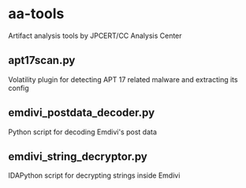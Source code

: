 # aa-tools
Artifact analysis tools by JPCERT/CC Analysis Center

## apt17scan.py
  Volatility plugin for detecting APT 17 related malware and extracting its config

## emdivi_postdata_decoder.py
  Python script for decoding Emdivi's post data

## emdivi_string_decryptor.py
  IDAPython script for decrypting strings inside Emdivi

